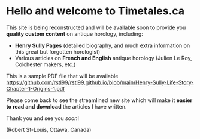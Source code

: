 # Hello and welcome to Timetales.ca

This site is being reconstructed and will be available soon to provide you **quality custom content** on antique horology, including:
  - **Henry Sully Pages** (detailed biography, and much extra information on this great but forgotten horologist)
  - Various articles on **French and English** antique horology (Julien Le Roy, Colchester makers, etc.)

This is a sample PDF file that will be available https://github.com/rstl99/rstl99.github.io/blob/main/Henry-Sully-Life-Story-Chapter-1-Origins-1.pdf

Please come back to see the streamlined new site which will make it **easier to read and download** the articles I have written.

Thank you and see you *soon*!

(Robert St-Louis, Ottawa, Canada)
